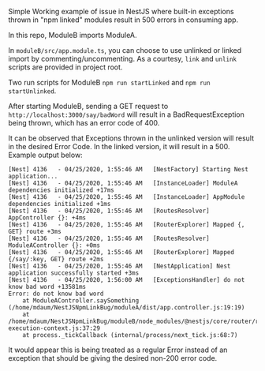 Simple Working example of issue in NestJS where built-in exceptions thrown in "npm linked" modules result in 500 errors in consuming app.

In this repo, ModuleB imports ModuleA.

In `moduleB/src/app.module.ts`, you can choose to use unlinked or linked import by commenting/uncommenting.
As a courtesy, `link` and `unlink` scripts are provided in project root.

Two run scripts for ModuleB `npm run startLinked` and `npm run startUnlinked`.

After starting ModuleB, sending a GET request to `http://localhost:3000/say/badWord` will result in a BadRequestException being thrown, which has an error code of 400.

It can be observed that Exceptions thrown in the unlinked version will result in the desired Error Code. In the linked version, it will result in a 500. Example output below:

```
[Nest] 4136   - 04/25/2020, 1:55:46 AM   [NestFactory] Starting Nest application...
[Nest] 4136   - 04/25/2020, 1:55:46 AM   [InstanceLoader] ModuleA dependencies initialized +17ms
[Nest] 4136   - 04/25/2020, 1:55:46 AM   [InstanceLoader] AppModule dependencies initialized +1ms
[Nest] 4136   - 04/25/2020, 1:55:46 AM   [RoutesResolver] AppController {}: +4ms
[Nest] 4136   - 04/25/2020, 1:55:46 AM   [RouterExplorer] Mapped {, GET} route +3ms
[Nest] 4136   - 04/25/2020, 1:55:46 AM   [RoutesResolver] ModuleAController {}: +0ms
[Nest] 4136   - 04/25/2020, 1:55:46 AM   [RouterExplorer] Mapped {/say/:key, GET} route +2ms
[Nest] 4136   - 04/25/2020, 1:55:46 AM   [NestApplication] Nest application successfully started +3ms
[Nest] 4136   - 04/25/2020, 1:56:00 AM   [ExceptionsHandler] do not know bad word +13581ms
Error: do not know bad word
    at ModuleAController.saySomething (/home/mdaum/NestJSNpmLinkBug/moduleA/dist/app.controller.js:19:19)
    at /home/mdaum/NestJSNpmLinkBug/moduleB/node_modules/@nestjs/core/router/router-execution-context.js:37:29
    at process._tickCallback (internal/process/next_tick.js:68:7)
```

It would appear this is being treated as a regular Error instead of an exception that should be giving the desired non-200 error code.
